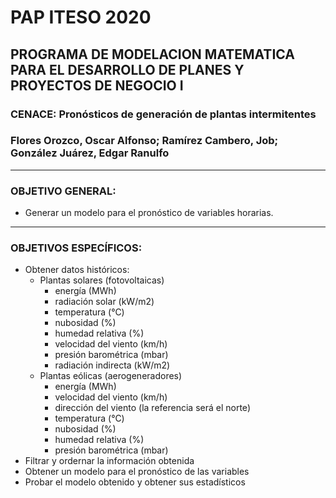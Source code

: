 # PAP ITESO 2020
## PROGRAMA DE MODELACION MATEMATICA PARA EL DESARROLLO DE PLANES Y PROYECTOS DE NEGOCIO I
### CENACE: Pronósticos de generación de plantas intermitentes
### Flores Orozco, Oscar Alfonso; Ramírez Cambero, Job; González Juárez, Edgar Ranulfo

***

### OBJETIVO GENERAL: 

* Generar un modelo para el pronóstico de variables horarias.

***

### OBJETIVOS ESPECÍFICOS:

* Obtener datos históricos:
  * Plantas solares (fotovoltaicas)
    * energía (MWh)
    * radiación solar (kW/m2)
    * temperatura (°C)
    * nubosidad (%)
    * humedad relativa (%)
    * velocidad del viento (km/h)
    * presión barométrica (mbar)
    * radiación indirecta (kW/m2)
  * Plantas eólicas (aerogeneradores)
    * energía (MWh)
    * velocidad del viento (km/h)
    * dirección del viento (la referencia será el norte)
    * temperatura (°C)
    * nubosidad (%)
    * humedad relativa (%)
    * presión barométrica (mbar)
* Filtrar y ordernar la información obtenida
* Obtener un modelo para el pronóstico de las variables
* Probar el modelo obtenido y obtener sus estadísticos
